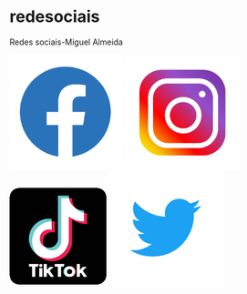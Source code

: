 # redesociais
Redes sociais-Miguel Almeida

<html lang=”pt”>
<head>
	<meta charset="utf-8">
	<meta name="viewport" content="width=device-width, initial-scale=1.0">
</head>
<body>	
	<a href="https://www.facebook.com/profile.php?id=100008984980547"><img width="200px"src="facebook.png"></a>
	<a href="https://www.instagram.com/miguel_alves_almeida/"><img width="200px"  src="instagram.png"></a>
	<a href="https://www.tiktok.com/@miguel_alves_almeida"><img width="170px"src="tiktok.png"></a>
	<a href="https://twitter.com/Miguel_Alves06"><img width="200px"src="twitter.png"></a>
</body>
